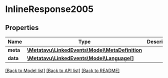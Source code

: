 # InlineResponse2005

## Properties
Name | Type | Description | Notes
------------ | ------------- | ------------- | -------------
**meta** | [**\Metatavu\\LinkedEvents\Model\MetaDefinition**](MetaDefinition.md) |  | [optional] 
**data** | [**\Metatavu\\LinkedEvents\Model\Language[]**](Language.md) |  | [optional] 

[[Back to Model list]](../README.md#documentation-for-models) [[Back to API list]](../README.md#documentation-for-api-endpoints) [[Back to README]](../README.md)


